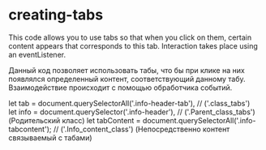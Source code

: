 # creating-tabs

This code allows you to use tabs so that when you click on them, certain content appears that corresponds to this tab. Interaction takes place using an eventListener.

Данный код позволяет использовать табы, что бы при клике на них появлялся определенный контент, соответствующий данному табу. Взаимодействие происходит с помощью обработчика событий.

let tab = document.querySelectorAll('.info-header-tab'),  //  ('.class_tabs')  
let info = document.querySelector('.info-header'),    //  ('.Parent_class_tabs') (Родительский класс) 
let tabContent = document.querySelectorAll('.info-tabcontent'); //   ('.Info_content_class') (Непосредственно контент связываемый с табами)
